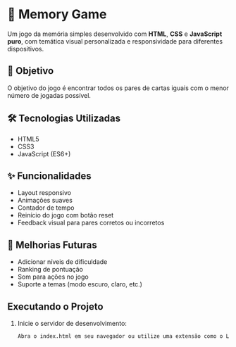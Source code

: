 # 🧠 Memory Game

Um jogo da memória simples desenvolvido com **HTML**, **CSS** e **JavaScript puro**, com temática visual personalizada e responsividade para diferentes dispositivos.

## 🎯 Objetivo

O objetivo do jogo é encontrar todos os pares de cartas iguais com o menor número de jogadas possível.

## 🛠️ Tecnologias Utilizadas

- HTML5
- CSS3
- JavaScript (ES6+)

## ✨ Funcionalidades

- Layout responsivo
- Animações suaves
- Contador de tempo
- Reinício do jogo com botão reset
- Feedback visual para pares corretos ou incorretos

## 🚀 Melhorias Futuras

- Adicionar níveis de dificuldade
- Ranking de pontuação
- Som para ações no jogo
- Suporte a temas (modo escuro, claro, etc.)

## Executando o Projeto

1. Inicie o servidor de desenvolvimento:

   ```bash
   Abra o index.html em seu navegador ou utilize uma extensão como o Live Server no VS Code.
   ```
